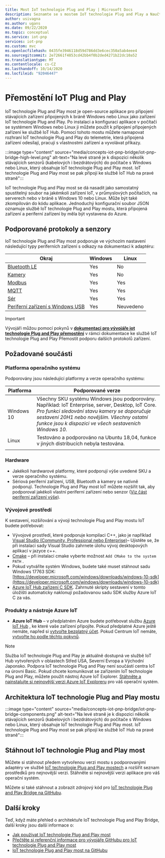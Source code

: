 ```yaml
---
title: Most IoT technologie Plug and Play | Microsoft Docs
description: Seznamte se s mostem IoT technologie Plug and Play a Naučte se používat k připojení stávajících zařízení připojených k bráně Windows nebo Linux jako zařízení IoT technologie Plug and Play.
author: usivagna
ms.author: ugans
ms.date: 09/22/2020
ms.topic: conceptual
ms.service: iot-pnp
services: iot-pnp
ms.custom: mvc
ms.openlocfilehash: 0435fe3946118d59d786dd3e6cec350a5ab4eee4
ms.sourcegitcommit: 2e72661f4853cd42bb4f0b2ded4271b22dc10a52
ms.translationtype: MT
ms.contentlocale: cs-CZ
ms.lasthandoff: 10/14/2020
ms.locfileid: "92046447"
---
```

# <a name="iot-plug-and-play-bridge"></a>Přemostění IoT Plug and Play

IoT technologie Plug and Play most je open-source aplikace pro připojení stávajících zařízení připojených k bráně Windows nebo Linux jako zařízení IoT technologie Plug and Play. Po instalaci a konfiguraci aplikace v počítači se systémem Windows nebo Linux ji můžete použít k připojení připojených zařízení ke službě IoT Hub. Pomocí tohoto mostu můžete namapovat rozhraní IoT technologie Plug and Play do telemetrie, která připojená zařízení odesílají, pracují s vlastnostmi zařízení a vyvolávat příkazy.

:::image type="content" source="media/concepts-iot-pnp-bridge/iot-pnp-bridge-high-level.png" alt-text="Na levé straně je k dispozici několik stávajících senzorů (kabelových i bezdrátových) do počítače s Windows nebo Linux, který obsahuje IoT technologie Plug and Play most. IoT technologie Plug and Play most se pak připojí ke službě IoT Hub na pravé straně":::

IoT technologie Plug and Play most se dá nasadit jako samostatný spustitelný soubor na jakémkoli zařízení IoT, v průmyslových počítačích, na serverech nebo v bráně s Windows 10 nebo Linux. Může být také zkompilován do kódu aplikace. Jednoduchý konfigurační soubor JSON oznamuje službě IoT technologie Plug and Play mostu, která připojená zařízení a periferní zařízení by měla být vystavena do Azure.

## <a name="supported-protocols-and-sensors"></a>Podporované protokoly a senzory

IoT technologie Plug and Play most podporuje ve výchozím nastavení následující typy periferních zařízení s odkazy na dokumentaci k adaptéru:

|Okraj|Windows|Linux|
|---------|---------|---------|
|[Bluetooth LE](https://aka.ms/iot-pnp-bridge-bluetooth)       |Yes|No|
|[Kamery](https://aka.ms/iot-pnp-bridge-camera)               |Yes|No|
|[Modbus](https://aka.ms/iot-pnp-bridge-modbus)                |Yes|Yes|
|[MQTT](https://aka.ms/iot-pnp-bridge-mqtt)                    |Yes|Yes|
|[Sér](https://aka.ms/iot-pnp-bridge-serial)                |Yes|Yes|
|[Periferní zařízení s Windows USB](https://aka.ms/iot-pnp-bridge-usb)  |Yes|Neuvedeno|

>[!Important]
>Vývojáři můžou pomocí pokynů v **[dokumentaci pro vývojáře iot technologie Plug and Play přemostění](https://aka.ms/iot-pnp-bridge-dev-doc)** v rámci dokumentace ke službě IoT technologie Plug and Play Přemostit podporu dalších protokolů zařízení.

## <a name="prerequisites"></a>Požadované součásti

### <a name="os-platform"></a>Platforma operačního systému

Podporovány jsou následující platformy a verze operačního systému:

|Platforma  |Podporované verze  |
|---------|---------|
|Windows 10 |     Všechny SKU systému Windows jsou podporovány. Například: IoT Enterprise, server, Desktop, IoT Core. *Pro funkci sledování stavu kamery se doporučuje sestavení 20H1 nebo novějším. Všechny ostatní funkce jsou k dispozici ve všech sestaveních Windows 10.*  |
|Linux     |Testováno a podporováno na Ubuntu 18,04, funkce v jiných distribucích nebyla testována.         |
||

### <a name="hardware"></a>Hardware

- Jakékoli hardwarové platformy, které podporují výše uvedené SKU a verze operačního systému.
- Sériová periferní zařízení, USB, Bluetooth a kamery se nativně podporují. Technologie Plug and Play most IoT můžete rozšířit tak, aby podporoval jakékoli vlastní periferní zařízení nebo senzor ([Viz část periferní zařízení výše](#iot-plug-and-play-bridge)).

### <a name="development-environment"></a>Vývojové prostředí

K sestavení, rozšiřování a vývoji technologie Plug and Play mostu IoT budete potřebovat:  

- Vývojové prostředí, které podporuje kompilaci C++, jako je například [Visual Studio (Community, Professional nebo Enterprise)](https://visualstudio.microsoft.com/downloads/)– Ujistěte se, že při instalaci sady Visual Studio zahrnete úlohu vývoj desktopových aplikací v jazyce c++.
- [Cmake](https://cmake.org/download/) – při instalaci cmake vyberte možnost `Add CMake to the system PATH` .
- Pokud vytváříte systém Windows, budete také muset stáhnout sadu Windows 17763 SDK: [https://developer.microsoft.com/windows/downloads/windows-10-sdk](https://developer.microsoft.com/windows/downloads/windows-10-sdk)
- [Azure IoT Hub zařízení C SDK](https://github.com/Azure/azure-iot-sdk-c). Zahrnuté skripty sestavení v tomto úložišti automaticky naklonují požadovanou sadu SDK služby Azure IoT C za vás.

### <a name="azure-iot-products-and-tools"></a>Produkty a nástroje Azure IoT

- **Azure IoT Hub** – v předplatném Azure budete potřebovat službu [Azure IoT Hub](../iot-hub/index.yml) , ke které vaše zařízení připojíte. Pokud předplatné Azure ještě nemáte, napřed si [vytvořte bezplatný účet](https://azure.microsoft.com/free/). Pokud Centrum IoT nemáte, [vytvořte ho podle těchto pokynů](../iot-hub/iot-hub-create-using-cli.md).

> [!Note]
> Služba IoT technologie Plug and Play je aktuálně dostupná ve službě IoT Hub vytvořených v oblastech Střed USA, Severní Evropa a Východní Japonsko. Podpora IoT technologie Plug and Play není součástí centra IoT na úrovni Basic. Pokud chcete komunikovat se zařízením IoT technologie Plug and Play, můžete použít nástroj Azure IoT Explorer. [Stáhněte a nainstalujte si nejnovější verzi Azure IoT Exploreru](./howto-use-iot-explorer.md) pro váš operační systém.

## <a name="iot-plug-and-play-bridge-architecture"></a>Architektura IoT technologie Plug and Play mostu

:::image type="content" source="media/concepts-iot-pnp-bridge/iot-pnp-bridge-components.png" alt-text="Na levé straně je k dispozici několik stávajících senzorů (kabelových i bezdrátových) do počítače s Windows nebo Linux, který obsahuje IoT technologie Plug and Play most. IoT technologie Plug and Play most se pak připojí ke službě IoT Hub na pravé straně":::

## <a name="download-iot-plug-and-play-bridge"></a>Stáhnout IoT technologie Plug and Play most

Můžete si stáhnout předem vytvořenou verzi mostu s podporovanými adaptéry ve službě [IoT technologie Plug and Play mostech](https://aka.ms/iot-pnp-bridge-releases) a rozšířit seznam prostředků pro nejnovější verzi. Stáhněte si nejnovější verzi aplikace pro váš operační systém.

Můžete si také stáhnout a zobrazit zdrojový kód pro [IoT technologie Plug and Play Bridge na GitHubu](https://aka.ms/bridge).

## <a name="next-steps"></a>Další kroky

Teď, když máte přehled o architektuře IoT technologie Plug and Play Bridge, další kroky jsou další informace o:

- [Jak používat IoT technologie Plug and Play most](./howto-use-iot-pnp-bridge.md)
- [Přečtěte si referenční informace pro vývojáře GitHubu pro IoT technologie Plug and Play most](https://aka.ms/iot-pnp-bridge-dev-doc)
- [IoT technologie Plug and Play most na GitHubu](https://aka.ms/iotplugandplaybridge)